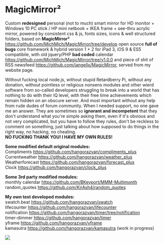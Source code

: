 # MagicMirror&sup2;

Custom <b>redesigned</b> personal (not to much) smart mirror for HD monitor + Windows 10 PC stick / HP mini netbook + IKEA frame + see-thru acrylic mirror, powered by consistent css & js, fonts sizes, icons & well structured folders, based on <b>MagicMirror&sup2;</b> https://github.com/MichMich/MagicMirror/tree/develop open source <b>full of bugs</b> core framework & hybrid version 1 + 2 for iPad 3, iOS 9 & ES5 compatibile, with old jquery/PHP <b>bad coded</b> calendar https://github.com/MichMich/MagicMirror/tree/v1.0.0 and piece of shit of RSS newsfeed https://github.com/jangellx/MagicMirror, served from my website page. 

Without fucking local node.js, without stupid Retardberry Pi, without any donation, without pointless or religious nonsens modules and other wierd software from so-called developers struggling to break into a world that has nothing to do with their IQ level, with their free time achievements which remain hidden on an obscure server. And most important without any help from rude dudes of forum community. When I needed support, no one gave me an answer. They are sometimes so <b>ignorant and incompetent</b> that they don't understand what you're simple asking them, even if it's obvious and not very complicated, but you have to follow they rules, don't be reckless to comment on something, just talking about how supposed to do things in the right way, no hacking, no cheating.
<br><b>NO FUCKING THANK YOU! I HAVE MY OWN RULES!</b>

<b>Some modified default original modules:</b>
<br>Compliments https://github.com/hangorazvan/compliments_plus
<br>Currentweather https://github.com/hangorazvan/weather_plus
<br>Weatherforecast https://github.com/hangorazvan/forecast_plus
<br>Clock https://github.com/hangorazvan/clock_plus

<b>Some 3rd party modified modules:</b>
<br>monthly calendar https://github.com/BKeyport/MMM-Multimonth
<br>random_quotes https://github.com/KirAsh4/random_quotes

<b>My own test developed modules:</b>
<br>swatch.beat https://github.com/hangorazvan/swatch
<br>lifecounter https://github.com/hangorazvan/lifecounter
<br>notification https://github.com/hangorazvan/timer/tree/notification
<br>timer-dimmer https://github.com/hangorazvan/timer
<br>yframe https://github.com/hangorazvan/yframe
<br>kamasutra https://github.com/hangorazvan/kamasutra (work in progress)

<img src=https://github.com/hangorazvan/MagicMirror2/blob/master/hd.png>